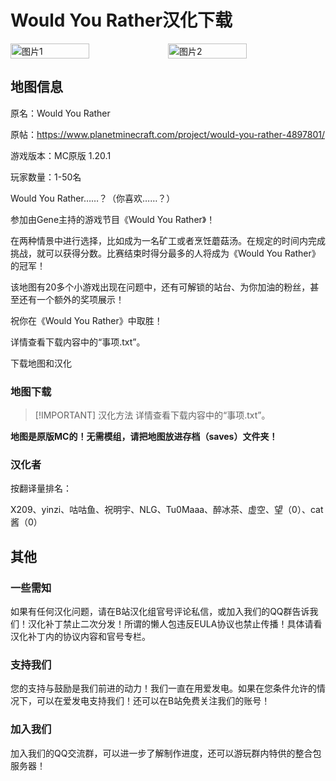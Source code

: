 # Would You Rather汉化下载
<div style="display: flex">
  <img src="https://static.planetminecraft.com/files/image/minecraft/project/2020/801/13791217_l.webp" style="width:50%" alt="图片1">
  <img src="https://static.planetminecraft.com/files/image/minecraft/project/2020/801/13791218_l.webp" style="width:50%" alt="图片2">
</div>

## 地图信息

原名：Would You Rather

原帖：https://www.planetminecraft.com/project/would-you-rather-4897801/

游戏版本：MC原版 1.20.1

玩家数量：1-50名

Would You Rather……？（你喜欢……？）

参加由Gene主持的游戏节目《Would You Rather》！

在两种情景中进行选择，比如成为一名矿工或者烹饪蘑菇汤。在规定的时间内完成挑战，就可以获得分数。比赛结束时得分最多的人将成为《Would You Rather》的冠军！

该地图有20多个小游戏出现在问题中，还有可解锁的站台、为你加油的粉丝，甚至还有一个额外的奖项展示！

祝你在《Would You Rather》中取胜！

详情查看下载内容中的“事项.txt”。

<div style="display: flex;">
  <ButtonComponent link="../others/doing">下载地图和汉化</ButtonComponent>
</div>


### 地图下载

> [!IMPORTANT] 汉化方法
> 详情查看下载内容中的“事项.txt”。

**地图是原版MC的！无需模组，请把地图放进存档（saves）文件夹！**

### 汉化者

按翻译量排名：

X209、yinzi、咕咕鱼、祝明宇、NLG、Tu0Maaa、醉冰茶、虚空、望（0）、cat酱（0）


## 其他
### 一些需知
如果有任何汉化问题，请在B站汉化组官号评论私信，或加入我们的QQ群告诉我们！汉化补丁禁止二次分发！所谓的懒人包违反EULA协议也禁止传播！具体请看汉化补丁内的协议内容和官号专栏。

### 支持我们
您的支持与鼓励是我们前进的动力！我们一直在用爱发电。如果在您条件允许的情况下，可以在爱发电支持我们！还可以在B站免费关注我们的账号！

### 加入我们
加入我们的QQ交流群，可以进一步了解制作进度，还可以游玩群内特供的整合包服务器！
